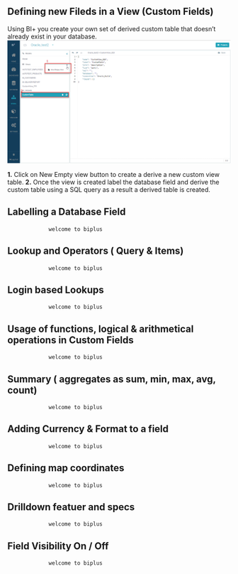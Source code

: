 ## Defining new Fileds in a View (Custom Fields)
Using BI+ you create your own set of derived custom table that doesn’t already exist in your database.
   ![enter image description here](https://raw.githubusercontent.com/sv18042016/fp1/3b50165c4cf02e474b87d097aa2f8b0897fae1ae/images/custom_table.png)
   
**1.** Click on New Empty view button to create a derive a new custom view table.
**2.** Once the view is created label the database field and derive the custom table using a SQL query as a result a derived table is created.

## Labelling a Database Field

                 welcome to biplus

## Lookup and Operators ( Query & Items)

                 welcome to biplus

## Login based Lookups

                 welcome to biplus

## Usage of functions, logical & arithmetical operations in Custom Fields

                 welcome to biplus

## Summary ( aggregates as sum, min, max, avg, count)

                 welcome to biplus

## Adding Currency & Format to a field

                 welcome to biplus

## Defining map coordinates

                 welcome to biplus

## Drilldown featuer and specs

                 welcome to biplus

## Field Visibility On / Off

                 welcome to biplus

<!--stackedit_data:
eyJoaXN0b3J5IjpbNTg2NDk3NjMxXX0=
-->